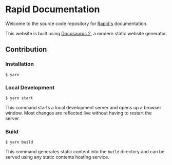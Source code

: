 # Rapid Documentation
Welcome to the source code repository for [Rapid's](https://rapidbuilder.tech) documentation.

This website is built using [Docusaurus 2](https://docusaurus.io/), a modern static website generator.

## Contribution

### Installation

```
$ yarn
```

### Local Development

```
$ yarn start
```

This command starts a local development server and opens up a browser window. Most changes are reflected live without having to restart the server.

### Build

```
$ yarn build
```

This command generates static content into the `build` directory and can be served using any static contents hosting service.
